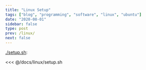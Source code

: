 ```yaml
---
title: "Linux Setup"
tags: ["blog", "programming", "software", "linux", "ubuntu"]
date: "2020-08-01"
sidebar: false
type: post
prev: /linux/
next: false
---
```


[./setup.sh](./setup.sh):

<<< @/docs/linux/setup.sh
